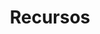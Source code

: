 ---
title: Recursos
weight: 9
description: >-
  Nesta seção, você encontra os principais recursos do beagle.
---